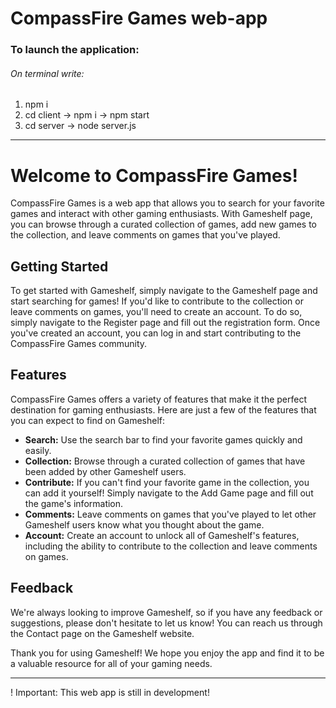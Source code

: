 # CompassFire Games web-app

### **To launch the application:**

###### On terminal write:

1. npm i
2. cd client -> npm i -> npm start
3. cd server -> node server.js

---


# Welcome to CompassFire Games!

CompassFire Games is a web app that allows you to search for your favorite games and interact with other gaming enthusiasts. With Gameshelf page, you can browse through a curated collection of games, add new games to the collection, and leave comments on games that you've played.

## Getting Started

To get started with Gameshelf, simply navigate to the Gameshelf page and start searching for games! If you'd like to contribute to the collection or leave comments on games, you'll need to create an account. To do so, simply navigate to the Register page and fill out the registration form. Once you've created an account, you can log in and start contributing to the CompassFire Games community.

## Features

CompassFire Games offers a variety of features that make it the perfect destination for gaming enthusiasts. Here are just a few of the features that you can expect to find on Gameshelf:

* **Search:** Use the search bar to find your favorite games quickly and easily.
* **Collection:** Browse through a curated collection of games that have been added by other Gameshelf users.
* **Contribute:** If you can't find your favorite game in the collection, you can add it yourself! Simply navigate to the Add Game page and fill out the game's information.
* **Comments:** Leave comments on games that you've played to let other Gameshelf users know what you thought about the game.
* **Account:** Create an account to unlock all of Gameshelf's features, including the ability to contribute to the collection and leave comments on games.

## Feedback

We're always looking to improve Gameshelf, so if you have any feedback or suggestions, please don't hesitate to let us know! You can reach us through the Contact page on the Gameshelf website.

Thank you for using Gameshelf! We hope you enjoy the app and find it to be a valuable resource for all of your gaming needs.

---

! Important: This web app is still in development!
